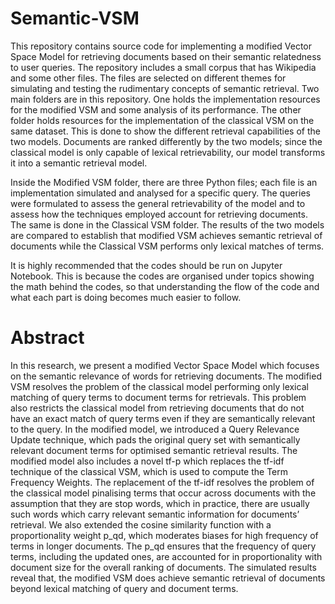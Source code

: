 # Semantic-VSM
This repository contains source code for implementing a modified Vector Space Model for retrieving documents based on their semantic relatedness to user queries. The repository includes a small corpus that has Wikipedia and some other files. The files are selected on different themes for simulating and testing the rudimentary concepts of semantic retrieval. Two main folders are in this repository. One holds the implementation resources for the modified VSM and some analysis of its performance. The other folder holds resources for the implementation of the classical VSM on the same dataset. This is done to show the different retrieval capabilities of the two models. Documents are ranked differently by the two models; since the classical model is only capable of  lexical retrievability, our model transforms it into a semantic retrieval model. 

Inside the Modified VSM folder, there are three Python files; each file is an implementation simulated and analysed for a specific query. The queries were formulated to assess the general retrievability of the model and to assess how the techniques employed account for retrieving documents. The same is done in the Classical VSM folder. The results of the two models are compared to establish that modified VSM achieves semantic retrieval of documents while the Classical VSM performs only lexical matches of terms.

It is highly recommended that the codes should be run on Jupyter Notebook. This is because the codes are organised under topics showing the math behind the codes, so that understanding the flow of the code and what each part is doing becomes much easier to follow. 

# Abstract
In this research, we present a modified Vector Space Model which focuses on the semantic relevance of words for retrieving documents. The modified VSM resolves the problem of the classical model performing only lexical matching of query terms to document terms for retrievals. This problem also restricts the classical model from retrieving documents that do not have an exact match of query terms even if they are semantically relevant to the query. In the modified model, we introduced a Query Relevance Update technique, which pads the original query set with semantically relevant document terms for optimised semantic retrieval results. The modified model also includes a novel tf-p which replaces the tf-idf technique of the classical VSM, which is used to compute the Term Frequency Weights. The replacement of the tf-idf resolves the problem of the classical model pinalising terms that occur across documents with the assumption that they are stop words, which in practice, there are usually such words which carry relevant semantic information for documents’ retrieval. We also extended the cosine similarity function with a proportionality weight p_qd, which moderates biases for high frequency of terms in longer documents. The p_qd  ensures that the frequency of query terms, including the updated ones, are accounted for in proportionality with document size for the overall ranking of documents. The simulated results reveal that, the modified VSM does achieve semantic retrieval of documents beyond lexical matching of query and document terms. 
